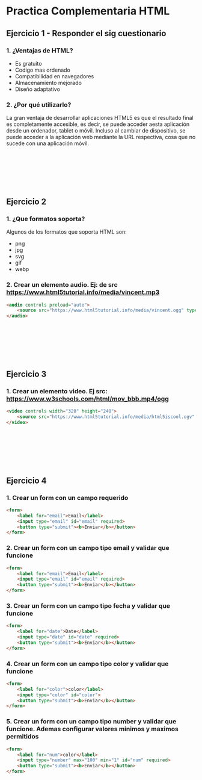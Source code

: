 # Practica Complementaria HTML

## Ejercicio 1 - Responder el sig cuestionario

### 1. ¿Ventajas de HTML?
- Es gratuito
- Codigo mas ordenado
- Compatibilidad en navegadores
- Almacenamiento mejorado
- Diseño adaptativo


### 2. ¿Por qué utilizarlo?
La gran ventaja de desarrollar aplicaciones HTML5 es que el resultado final es completamente accesible, es decir, se puede acceder aesta aplicación desde un ordenador, tablet o móvil.
Incluso al cambiar de dispositivo, se puede acceder a la aplicación web mediante la URL respectiva, cosa que no sucede con una aplicación móvil.



<br><br><br>
---
## Ejercicio 2 

### 1. ¿Que formatos soporta?
Algunos de los formatos que soporta HTML son:
- png
- jpg
- svg
- gif
- webp

### 2. Crear un elemento audio. Ej: de src https://www.html5tutorial.info/media/vincent.mp3
````html
<audio controls preload="auto">
    <source src="https://www.html5tutorial.info/media/vincent.ogg" type="audio/ogg">
</audio>
````


<br><br><br>
---
## Ejercicio 3 

### 1. Crear un elemento video. Ej src: https://www.w3schools.com/html/mov_bbb.mp4/ogg
````html
<video controls width="320" height="240">
    <source src="https://www.html5tutorial.info/media/html5iscool.ogv" type="video/ogg">
</video>
````


<br><br><br>
---
## Ejercicio 4 

### 1. Crear un form con un campo requerido
````html
<form>
    <label for="email">Email</label>
    <input type="email" id="email" required>
    <button type="submit"><b>Enviar</b></button>
</form>
````


### 2. Crear un form con un campo tipo email y validar que funcione
````html
<form>
    <label for="email">Email</label>
    <input type="email" id="email" required>
    <button type="submit"><b>Enviar</b></button>
</form>
````


### 3. Crear un form con un campo tipo fecha y validar que funcione
````html
<form>
    <label for="date">Date</label>
    <input type="date" id="date" required>
    <button type="submit"><b>Enviar</b></button>
</form>
````


### 4. Crear un form con un campo tipo color y validar que funcione
````html
<form>
    <label for="color">color</label>
    <input type="color" id="color">
    <button type="submit"><b>Enviar</b></button>
</form>
````


### 5. Crear un form con un campo tipo number y validar que funcione. Ademas configurar valores minimos y maximos permitidos
````html
<form>
    <label for="num">color</label>
    <input type="number" max="100" min="1" id="num" required>
    <button type="submit"><b>Enviar</b></button>
</form>
````
